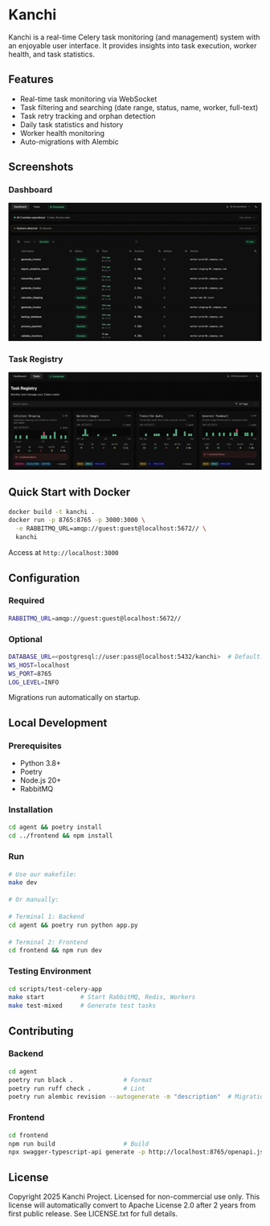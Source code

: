 # Kanchi

Kanchi is a real-time Celery task monitoring (and management) system with an enjoyable user interface. It provides insights into task execution, worker health, and task statistics.

## Features

- Real-time task monitoring via WebSocket
- Task filtering and searching (date range, status, name, worker, full-text)
- Task retry tracking and orphan detection
- Daily task statistics and history
- Worker health monitoring
- Auto-migrations with Alembic

## Screenshots

### Dashboard
![Dashboard](.github/images/dashboard.png)

### Task Registry
![Task Registry](.github/images/task_registry.png)

## Quick Start with Docker

```bash
docker build -t kanchi .
docker run -p 8765:8765 -p 3000:3000 \
  -e RABBITMQ_URL=amqp://guest:guest@localhost:5672// \
  kanchi
```

Access at `http://localhost:3000`

## Configuration

### Required

```bash
RABBITMQ_URL=amqp://guest:guest@localhost:5672//
```

### Optional

```bash
DATABASE_URL=<postgresql://user:pass@localhost:5432/kanchi>  # Default: SQLite
WS_HOST=localhost
WS_PORT=8765
LOG_LEVEL=INFO
```

Migrations run automatically on startup.

## Local Development

### Prerequisites

- Python 3.8+
- Poetry
- Node.js 20+
- RabbitMQ

### Installation

```bash
cd agent && poetry install
cd ../frontend && npm install
```

### Run

```bash
# Use our makefile:
make dev

# Or manually:

# Terminal 1: Backend
cd agent && poetry run python app.py

# Terminal 2: Frontend
cd frontend && npm run dev
```

### Testing Environment

```bash
cd scripts/test-celery-app
make start          # Start RabbitMQ, Redis, Workers
make test-mixed     # Generate test tasks
```

## Contributing

### Backend

```bash
cd agent
poetry run black .              # Format
poetry run ruff check .         # Lint
poetry run alembic revision --autogenerate -m "description"  # Migration
```

### Frontend

```bash
cd frontend
npm run build                   # Build
npx swagger-typescript-api generate -p http://localhost:8765/openapi.json -o app/src/types -n api.ts --modular
```

## License

Copyright 2025 Kanchi Project. Licensed for non-commercial use only. This license will automatically convert to Apache License 2.0 after 2 years from first public release. See LICENSE.txt for full details.

